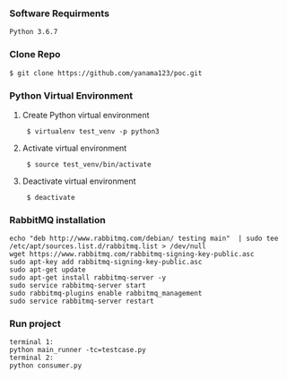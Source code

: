 ### Software Requirments

    Python 3.6.7

### Clone Repo

    $ git clone https://github.com/yanama123/poc.git

### Python Virtual Environment

1. Create Python virtual environment

        $ virtualenv test_venv -p python3

2. Activate virtual environment

        $ source test_venv/bin/activate

3. Deactivate virtual environment

        $ deactivate

### RabbitMQ installation

    echo "deb http://www.rabbitmq.com/debian/ testing main"  | sudo tee  /etc/apt/sources.list.d/rabbitmq.list > /dev/null
    wget https://www.rabbitmq.com/rabbitmq-signing-key-public.asc
    sudo apt-key add rabbitmq-signing-key-public.asc
    sudo apt-get update
    sudo apt-get install rabbitmq-server -y
    sudo service rabbitmq-server start
    sudo rabbitmq-plugins enable rabbitmq_management
    sudo service rabbitmq-server restart
    
### Run project
    terminal 1:
    python main_runner -tc=testcase.py
    terminal 2: 
    python consumer.py
